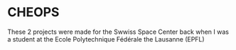 # CHEOPS

These 2 projects were made for the Swwiss Space Center back when I was a student at the Ecole Polytechnique Fédérale the Lausanne (EPFL)
